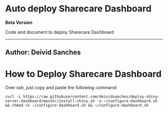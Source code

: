 # Auto deploy Sharecare Dashboard

**Beta Version**

Code and document to deploy Sharecare Dashboard

---
Author: Deivid Sanches
---

# How to Deploy Sharecare Dashboard

Over ssh, just copy and paste the following command:

```
curl -L https://raw.githubusercontent.com/deividsanches/deploy-shiny-server-dashboard/master/install-shiny.sh -o ~/configure-dashboard.sh && chmod +x ~/configure-dashboard.sh && ~/configure-dashboard.sh
```
